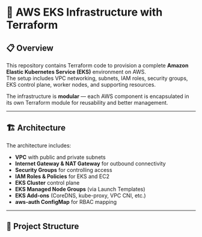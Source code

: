# 🚀 AWS EKS Infrastructure with Terraform

## 📋 Overview
This repository contains Terraform code to provision a complete **Amazon Elastic Kubernetes Service (EKS)** environment on AWS.  
The setup includes VPC networking, subnets, IAM roles, security groups, EKS control plane, worker nodes, and supporting resources.

The infrastructure is **modular** — each AWS component is encapsulated in its own Terraform module for reusability and better management.

---

## 🏗 Architecture
The architecture includes:

- **VPC** with public and private subnets
- **Internet Gateway & NAT Gateway** for outbound connectivity
- **Security Groups** for controlling access
- **IAM Roles & Policies** for EKS and EC2
- **EKS Cluster** control plane
- **EKS Managed Node Groups** (via Launch Templates)
- **EKS Add-ons** (CoreDNS, kube-proxy, VPC CNI, etc.)
- **aws-auth ConfigMap** for RBAC mapping

---

## 📂 Project Structure

